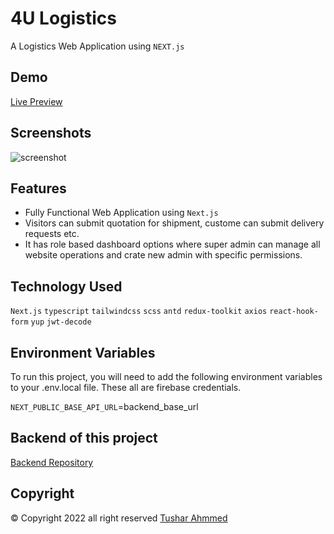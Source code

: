# 4U Logistics

A Logistics Web Application using `NEXT.js`

## Demo

[Live Preview](https://4u-frontend.vercel.app/)

## Screenshots

![screenshot](https://github.com/tusharahmmed/4u_logistics_frontend/blob/main/screenshot1.png)

## Features

- Fully Functional Web Application using `Next.js`
- Visitors can submit quotation for shipment, custome can submit delivery requests etc.
- It has role based dashboard options where super admin can manage all website operations and crate new admin with specific permissions.

## Technology Used

`Next.js` `typescript` `tailwindcss` `scss` `antd` `redux-toolkit` `axios` `react-hook-form` `yup` `jwt-decode`

## Environment Variables

To run this project, you will need to add the following environment variables to your .env.local file.
These all are firebase credentials.

`NEXT_PUBLIC_BASE_API_URL`=backend_base_url

## Backend of this project

[Backend Repository](https://github.com/tusharahmmed/4u_logistics_backend)

## Copyright

© Copyright 2022 all right reserved [Tushar Ahmmed](https://github.com/tusharahmmed)
